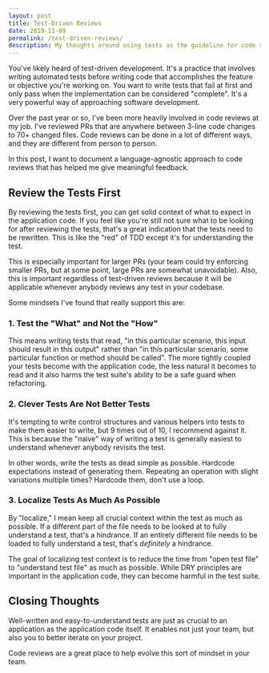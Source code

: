 ```yaml
---
layout: post
title: Test-Driven Reviews
date: 2019-11-09
permalink: /test-driven-reviews/
description: My thoughts around using tests as the guideline for code reviews.
---
```


You've likely heard of test-driven development. It's a practice that involves writing automated tests before writing code that accomplishes the feature or objective you're working on. You want to write tests that fail at first and only pass when the implementation can be considered "complete". It's a very powerful way of approaching software development.

Over the past year or so, I've been more heavily involved in code reviews at my job. I've reviewed PRs that are anywhere between 3-line code changes to 70+ changed files. Code reviews can be done in a lot of different ways, and they are different from person to person.

In this post, I want to document a language-agnostic approach to code reviews that has helped me give meaningful feedback.


## Review the Tests First

By reviewing the tests first, you can get solid context of what to expect in the application code. If you feel like you're still not sure what to be looking for after reviewing the tests, that's a great indication that the tests need to be rewritten. This is like the "red" of TDD except it's for understanding the test.

This is especially important for larger PRs (your team could try enforcing smaller PRs, but at some point, large PRs are somewhat unavoidable). Also, this is important regardless of test-driven reviews because it will be applicable whenever anybody reviews any test in your codebase.

Some mindsets I've found that really support this are:

### 1. Test the "What" and Not the "How"

This means writing tests that read, "in this particular scenario, this input should result in this output" rather than "in this particular scenario, some particular function or method should be called". The more tightly coupled your tests become with the application code, the less natural it becomes to read and it also harms the test suite's ability to be a safe guard when refactoring.

### 2. Clever Tests Are Not Better Tests

It's tempting to write control structures and various helpers into tests to make them easier to write, but 9 times out of 10, I recommend against it. This is because the "naive" way of writing a test is generally easiest to understand whenever anybody revisits the test.

In other words, write the tests as dead simple as possible. Hardcode expectations instead of generating them. Repeating an operation with slight variations multiple times? Hardcode them, don't use a loop.

### 3. Localize Tests As Much As Possible

By "localize," I mean keep all crucial context within the test as much as possible. If a different part of the file needs to be looked at to fully understand a test, that's a hindrance. If an entirely different file needs to be loaded to fully understand a test, that's _definitely_ a hindrance.

The goal of localizing test context is to reduce the time from "open test file" to "understand test file" as much as possible. While DRY principles are important in the application code, they can become harmful in the test suite.


## Closing Thoughts

Well-written and easy-to-understand tests are just as crucial to an application as the application code itself. It enables not just your team, but also you to better iterate on your project.

Code reviews are a great place to help evolve this sort of mindset in your team.
